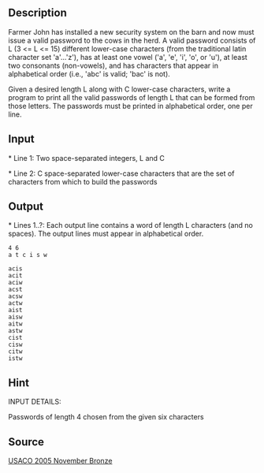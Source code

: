 <h2>Description</h2><p>Farmer John has installed a new security system on the barn and now must issue a valid password to the cows in the herd. A valid password consists of L (3 &lt;= L &lt;= 15) different lower-case characters (from the traditional latin character set 'a'...'z'), has at least one vowel ('a', 'e', 'i', 'o', or 'u'), at least two consonants (non-vowels), and has characters that appear in alphabetical order (i.e., 'abc' is valid; 'bac' is not).
</p>
Given a desired length L along with C lower-case characters, write a program to print all the valid passwords of length L that can be formed from those letters. The passwords must be printed in alphabetical order, one per line.<h2>Input</h2><p>* Line 1: Two space-separated integers, L and C
</p>
* Line 2: C space-separated lower-case characters that are the set of characters from which to build the passwords<h2>Output</h2><p>* Lines 1..?: Each output line contains a word of length L characters (and no spaces). The output lines must appear in alphabetical order.</p><pre><code class="language-input1">4 6
a t c i s w</code></pre><pre><code class="language-output1">acis
acit
aciw
acst
acsw
actw
aist
aisw
aitw
astw
cist
cisw
citw
istw</code></pre><h2>Hint</h2><p>INPUT DETAILS:
</p>Passwords of length 4 chosen from the given six characters<h2>Source</h2><a href="searchproblem?field=source&amp;key=USACO+2005+November+Bronze">USACO 2005 November Bronze</a>